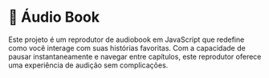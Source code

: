 # :file_folder: Áudio Book

Este projeto é um reprodutor de audiobook em JavaScript que redefine como você interage com suas histórias favoritas. Com a capacidade de pausar instantaneamente e navegar entre capítulos, este reprodutor oferece uma experiência de audição sem complicações.
